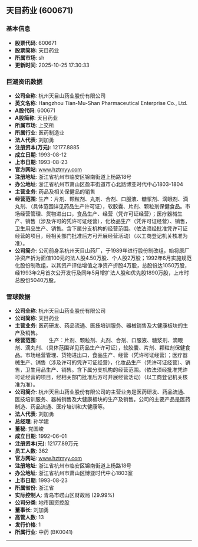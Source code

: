 ## 天目药业 (600671)

### 基本信息

- **股票代码**: 600671
- **股票简称**: 天目药业
- **所属市场**: sh
- **更新时间**: 2025-10-25 17:30:33

### 巨潮资讯数据

- **公司全称**: 杭州天目山药业股份有限公司
- **英文名称**: Hangzhou Tian-Mu-Shan Pharmaceutical Enterprise Co., Ltd.
- **A股代码**: 600671
- **A股简称**: 天目药业
- **所属市场**: 上交所
- **所属行业**: 医药制造业
- **法人代表**: 刘加勇
- **注册资本(万元)**: 12177.8885
- **成立日期**: 1993-08-12
- **上市日期**: 1993-08-23
- **官方网站**: www.hztmyy.com
- **注册地址**: 浙江省杭州市临安区锦南街道上杨路18号
- **办公地址**: 浙江省杭州市萧山区盈丰街道市心北路博亚时代中心1803-1804
- **主营业务**: 药品及相关保健品的销售
- **经营范围**: 生产：片剂、颗粒剂、丸剂、合剂、口服液、糖浆剂、滴眼剂、滴丸剂、（具体范围详见药品生产许可证），软胶囊、片剂、颗粒剂保健食品。市场经营管理、货物进出口，食品生产、经营（凭许可证经营）；医疗器械生产、销售（涉及许可的凭许可证经营），化妆品生产（凭许可证经营）、销售，卫生用品生产、销售。含下属分支机构的经营范围。（依法须经批准凭许可证经营的项目，经相关部门批准后方可开展经营活动）（以工商登记机关核准为准）。
- **公司简介**: 公司前身系杭州天目山药厂，于1989年进行股份制改组，始将原厂净资产折为面值100元的法人股4.50万股、个人股2万股；1992年6月实施规范化股份制改组，以其资产评估增值之净资产折股4万股，总股份达1050万股，经1993年2月首次公开发行及同年5月增扩法人股和优先股1890万股，上市时总股份5040万股。

### 雪球数据

- **公司全称**: 杭州天目山药业股份有限公司
- **公司简称**: 天目药业
- **主营业务**: 医药研发、药品流通、医技培训服务、器械销售及大健康板块的生产及销售。
- **经营范围**: 　　生产：片剂、颗粒剂、丸剂、合剂、口服液、糖浆剂、滴眼剂、滴丸剂、（具体范围详见药品生产许可证），软胶囊、片剂、颗粒剂保健食品。市场经营管理、货物进出口，食品生产、经营（凭许可证经营）；医疗器械生产、销售（涉及许可的凭许可证经营），化妆品生产（凭许可证经营）、销售，卫生用品生产、销售。含下属分支机构的经营范围。（依法须经批准凭许可证经营的项目，经相关部门批准后方可开展经营活动）（以工商登记机关核准为准）。
- **公司简介**: 杭州天目山药业股份有限公司的主营业务是医药研发、药品流通、医技培训服务、器械销售及大健康板块的生产及销售。公司的主要产品是医药制造、药品流通、医疗培训和大健康等。
- **法人代表**: 刘加勇
- **总经理**: 孙学建
- **董秘**: 党国峻
- **成立日期**: 1992-06-01
- **注册资本(元)**: 12177.89万元
- **员工人数**: 362
- **官方网站**: www.hztmyy.com
- **注册地址**: 浙江省杭州市临安区锦南街道上杨路18号
- **办公地址**: 浙江省杭州市萧山区博亚时代中心1803室
- **上市日期**: 1993-08-23
- **所属省份**: 浙江省
- **实际控制人**: 青岛市崂山区财政局 (29.99%)
- **公司分类**: 地市国资控股
- **董事长**: 刘加勇
- **高管人数**: 13
- **发行价格**: 1
- **所属行业**: 中药 (BK0041)

---